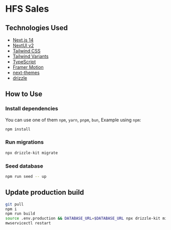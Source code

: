 # HFS Sales

## Technologies Used

- [Next.js 14](https://nextjs.org/docs/getting-started)
- [NextUI v2](https://nextui.org/)
- [Tailwind CSS](https://tailwindcss.com/)
- [Tailwind Variants](https://tailwind-variants.org)
- [TypeScript](https://www.typescriptlang.org/)
- [Framer Motion](https://www.framer.com/motion/)
- [next-themes](https://github.com/pacocoursey/next-themes)
- [drizzle](https://orm.drizzle.team/)

## How to Use

### Install dependencies

You can use one of them `npm`, `yarn`, `pnpm`, `bun`, Example using `npm`:

```bash
npm install
```

### Run migrations

```bash
npx drizzle-kit migrate
```

### Seed database

```bash
npm run seed -- up
```

## Update production build

```bash
git pull
npm i
npm run build
source .env.production && DATABASE_URL=$DATABASE_URL npx drizzle-kit migrate
mwservicectl restart
```
